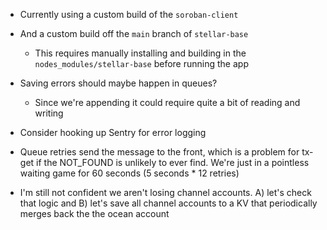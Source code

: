 * Currently using a custom build of the `soroban-client`
* And a custom build off the `main` branch of `stellar-base`
    * This requires manually installing and building in the `nodes_modules/stellar-base` before running the app

* Saving errors should maybe happen in queues?
    * Since we're appending it could require quite a bit of reading and writing

* Consider hooking up Sentry for error logging

* Queue retries send the message to the front, which is a problem for tx-get if the NOT_FOUND is unlikely to ever find. We're just in a pointless waiting game for 60 seconds (5 seconds * 12 retries)

* I'm still not confident we aren't losing channel accounts. A) let's check that logic and B) let's save all channel accounts to a KV that periodically merges back the the ocean account